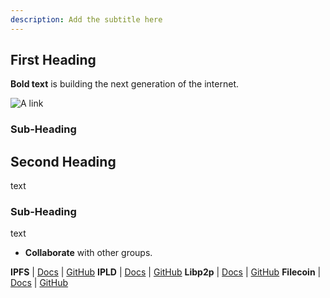 ```yaml
---
description: Add the subtitle here
---
```



## First Heading
<!-- In this section, you will: -->

<!-- **Understand**
* Thing1
* Thing2
* Thing3 -->

<!--** Be Able To**
* Thing1
* Thing2
* Thing3 -->


**Bold text** is building the next generation of the internet.

![A link](../../.gitbook/assets/twitter-banner-1500x500.png)

### Sub-Heading

## Second Heading

text

### Sub-Heading

text
* **Collaborate** with other groups.&#x20;


**IPFS**  |  [Docs](https://docs.ipfs.io/)  |  [GitHub](https://github.com/ipfs)     **IPLD**  |  [Docs](https://ipld.io/docs/)  |  [GitHub](https://github.com/ipld)  **Libp2p**  |  [Docs](https://docs.libp2p.io/)  |  [GitHub](https://github.com/libp2p)     **Filecoin**  |  [Docs](https://docs.filecoin.io/)  |  [GitHub](https://github.com/filecoin-project) 
